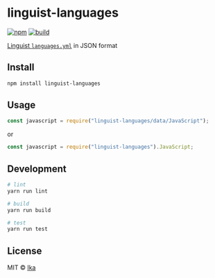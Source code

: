 # linguist-languages

[![npm](https://img.shields.io/npm/v/linguist-languages.svg)](https://www.npmjs.com/package/linguist-languages)
[![build](https://img.shields.io/travis/com/ikatyang/linguist-languages/master.svg)](https://travis-ci.com/ikatyang/linguist-languages/builds)

[Linguist `languages.yml`](https://github.com/github/linguist/blob/master/lib/linguist/languages.yml) in JSON format

## Install

```sh
npm install linguist-languages
```

## Usage

```js
const javascript = require("linguist-languages/data/JavaScript");
```

or

```js
const javascript = require("linguist-languages").JavaScript;
```

## Development

```sh
# lint
yarn run lint

# build
yarn run build

# test
yarn run test
```

## License

MIT © [Ika](https://github.com/ikatyang)
